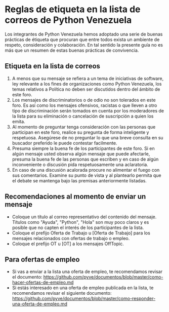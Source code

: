 # Reglas de etiqueta en la lista de correos de Python Venezuela

Los integrantes de Python Venezuela hemos adoptado una serie de buenas prácticas de étiqueta que
procuran que entre todos exista un ambiente de respeto, consideración y colaboración. En tal 
sentido la presente guía no es más que un resumen de estas buenas prácticas de convivencia.

## Etiqueta en la lista de correos

 1. A menos que su mensaje se refiera a un tema de iniciativas de software, ley relevante a los 
    fines de organizaciones como Python Venezuela, los temas relativos a Política no deben ser
    discutidos dentro del ámbito de este foro.
 2. Los mensajes de discriminatorios o de odio no son tolerados en este foro. Es así como los
    mensajes ofensivos, racistas o que lleven a otro tipo de discriminación serán tomados en
    cuenta por los moderadores de la lista para su eliminación o cancelación de suscripción a
    quien los emita.
 3. Al momento de preguntar tenga consideración con las personas que participan en este foro,
    realice su pregunta de forma inteligente y respetuosa. Asegúrese de no preguntar lo que una
    breve consulta en su buscador preferido le puede contestar facilmente.
 4. Presuma siempre la buena fe de los participantes de este foro. Si en algún mensaje usted 
    observa algún mensaje que puede afectarle, presuma la buena fe de las personas que escriben
    y en caso de algún inconveniente o discusión pida respetuosamente una aclaratoria.
 5. En caso de una discusión acalorada procure no alimentar el fuego con sus comentarios.
    Examine su punto de vista y al plantearlo permita que el debate se mantenga bajo las premisas
    anteriormente listadas.

## Recomendaciones al momento de enviar un mensaje

 * Coloque un título al correo representativo del contenido del mensaje. Títulos como "Ayuda",
   "Python", "Hola" son muy poco claros y es posible que no capten el interés de los participantes
   de la lista.
 * Coloque el prefijo Oferta de Trabajo u [Oferta de Trabajo] para los mensajes relacionados con
   ofertas de trabajo o empleo.
 * Coloque el prefijo OT u [OT] a los mensajes OffTopic.
 
## Para ofertas de empleo

 * Si vas a enviar a la lista una oferta de empleo, te recomendamos revisar el documento: https://github.com/pyve/documentos/blob/master/como-hacer-ofertas-de-empleo.md
 * Si estás interesado en una oferta de empleo publicada en la lista, te recomendamos revisar el siguiente documento: https://github.com/pyve/documentos/blob/master/como-responder-una-oferta-de-empleo.md
